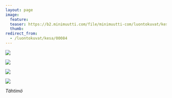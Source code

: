 ```yaml
---
layout: page
image:
  feature:
  teaser: https://b2.minimuutti.com/file/minimuutti-com/luontokuvat/kes%C3%A4/4/DS22236-245px.jpg
  thumb:
redirect_from:
  - /luontokuvat/kesa/00084
---
```


![](https://b2.minimuutti.com/file/minimuutti-com/luontokuvat/kes%C3%A4/4/DS22232-800px.jpg)

![](https://b2.minimuutti.com/file/minimuutti-com/luontokuvat/kes%C3%A4/4/DS22231-800px.jpg)

![](https://b2.minimuutti.com/file/minimuutti-com/luontokuvat/kes%C3%A4/4/DS22236-800px.jpg)

![](https://b2.minimuutti.com/file/minimuutti-com/luontokuvat/kes%C3%A4/4/DS22237-800px.jpg)

*Tähtimö*
